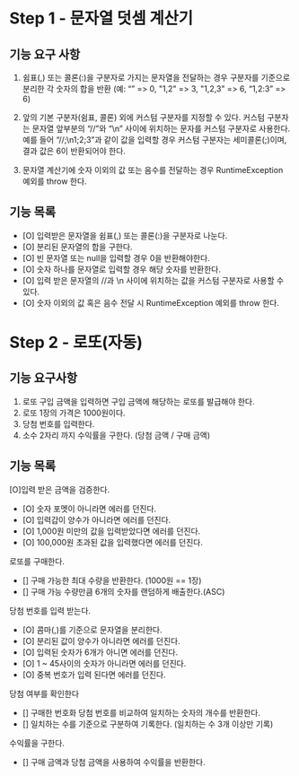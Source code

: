 # Step 1 - 문자열 덧셈 계산기

## 기능 요구 사항

1. 쉼표(,) 또는 콜론(:)을 구분자로 가지는 문자열을 전달하는 경우 구분자를 기준으로 분리한 각 숫자의 합을 반환 (예: “” => 0, "1,2" => 3, "1,2,3" => 6, “1,2:3” => 6)

2. 앞의 기본 구분자(쉼표, 콜론) 외에 커스텀 구분자를 지정할 수 있다. 커스텀 구분자는 문자열 앞부분의 “//”와 “\n” 사이에 위치하는 문자를 커스텀 구분자로 사용한다.
   예를 들어 “//;\n1;2;3”과 같이 값을 입력할 경우 커스텀 구분자는 세미콜론(;)이며, 결과 값은 6이 반환되어야 한다.

3. 문자열 계산기에 숫자 이외의 값 또는 음수를 전달하는 경우 RuntimeException 예외를 throw 한다.

## 기능 목록

- [O] 입력받은 문자열을 쉼표(,) 또는 콜론(:)을 구분자로 나눈다.
- [O] 분리된 문자열의 합을 구한다.
- [O] 빈 문자열 또는 null을 입력할 경우 0을 반환해야한다.
- [O] 숫자 하나를 문자열로 입력할 경우 해당 숫자를 반환한다.
- [O] 입력 받은 문자열의 //과 \n 사이에 위치하는 값을 커스텀 구분자로 사용할 수 있다.
- [O] 숫자 이외의 값 혹은 음수 전달 시 RuntimeException 예외를 throw 한다.

# Step 2 - 로또(자동)

## 기능 요구사항

1. 로또 구입 금액을 입력하면 구입 금액에 해당하는 로또를 발급해야 한다.
2. 로또 1장의 가격은 1000원이다.
3. 당첨 번호를 입력한다.
4. 소수 2자리 까지 수익률을 구한다. (당첨 금액 / 구매 금액)

## 기능 목록

[O]입력 받은 금액을 검증한다.

- [O] 숫자 포멧이 아니라면 에러를 던진다.
- [O] 입력갑이 양수가 아니라면 에러를 던진다.
- [O] 1,000원 미만의 값을 입력받았다면 에러를 던진다.
- [O] 100,000원 초과된 값을 입력했다면 에러를 던진다.

로또를 구매한다.

- [] 구매 가능한 최대 수량을 반환한다. (1000원 == 1장)
- [] 구매 가능 수량만큼 6개의 숫자를 랜덤하게 배출한다.(ASC)

당첨 번호를 입력 받는다.

- [O] 콤마(,)를 기준으로 문자열을 분리한다.
- [O] 분리된 값이 양수가 아니라면 에러를 던진다.
- [O] 입력된 숫자가 6개가 아니면 에러를 던진다.
- [O] 1 ~ 45사이의 숫자가 아니라면 에러를 던진다.
- [O] 중복 번호가 입력 된다면 에러를 던진다.

당첨 여부를 확인한다

- [] 구매한 번호화 당첨 번호를 비교하여 일치하는 숫자의 개수를 반환한다.
- [] 일치하는 수를 기준으로 구분하여 기록한다. (일치하는 수 3개 이상만 기록)

수익률을 구한다.

- [] 구매 금액과 당첨 금액을 사용하여 수익률을 반환한다.
